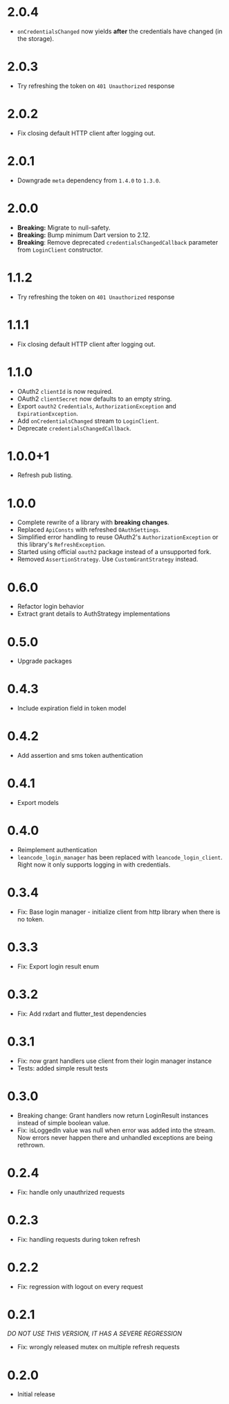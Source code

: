 # 2.0.4

- `onCredentialsChanged` now yields **after** the credentials have changed (in the storage).

# 2.0.3

- Try refreshing the token on `401 Unauthorized` response

# 2.0.2

- Fix closing default HTTP client after logging out.

# 2.0.1

- Downgrade `meta` dependency from `1.4.0` to `1.3.0`.

# 2.0.0

- **Breaking:** Migrate to null-safety.
- **Breaking:** Bump minimum Dart version to 2.12.
- **Breaking**: Remove deprecated `credentialsChangedCallback` parameter from `LoginClient` constructor.

# 1.1.2

- Try refreshing the token on `401 Unauthorized` response

# 1.1.1

- Fix closing default HTTP client after logging out.

# 1.1.0

- OAuth2 `clientId` is now required.
- OAuth2 `clientSecret` now defaults to an empty string.
- Export `oauth2` `Credentials`, `AuthorizationException` and `ExpirationException`.
- Add `onCredentialsChanged` stream to `LoginClient`.
- Deprecate `credentialsChangedCallback`.

# 1.0.0+1

- Refresh pub listing.

# 1.0.0

- Complete rewrite of a library with **breaking changes**.
- Replaced `ApiConsts` with refreshed `OAuthSettings`.
- Simplified error handling to reuse OAuth2's `AuthorizationException` or this library's `RefreshException`.
- Started using official `oauth2` package instead of a unsupported fork.
- Removed `AssertionStrategy`. Use `CustomGrantStrategy` instead.

# 0.6.0

- Refactor login behavior
- Extract grant details to AuthStrategy implementations

# 0.5.0

- Upgrade packages

# 0.4.3

- Include expiration field in token model

# 0.4.2

- Add assertion and sms token authentication

# 0.4.1

- Export models

# 0.4.0

- Reimplement authentication
- `leancode_login_manager` has been replaced with `leancode_login_client`.
  Right now it only supports logging in with credentials.

# 0.3.4

- Fix: Base login manager - initialize client from http library when there is no token.

# 0.3.3

- Fix: Export login result enum

# 0.3.2

- Fix: Add rxdart and flutter_test dependencies

# 0.3.1

- Fix: now grant handlers use client from their login manager instance
- Tests: added simple result tests

# 0.3.0

- Breaking change: Grant handlers now return LoginResult instances instead of simple boolean value.
- Fix: isLoggedIn value was null when error was added into the stream. Now errors never happen there and unhandled exceptions are being rethrown.

# 0.2.4

- Fix: handle only unauthrized requests

# 0.2.3

- Fix: handling requests during token refresh

# 0.2.2

- Fix: regression with logout on every request

# 0.2.1

_DO NOT USE THIS VERSION, IT HAS A SEVERE REGRESSION_

- Fix: wrongly released mutex on multiple refresh requests

# 0.2.0

- Initial release
